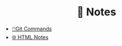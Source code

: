<h1 align="center">📝 Notes</h1>

* [🖱️Git Commands](https://github.com/abhiramready/Code-LogBook/blob/master/Notes/GIT_Commands.md)
* [🌐 HTML Notes](https://github.com/abhiramready/Code-LogBook/tree/master/Notes/HTML%20Notes)
